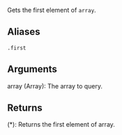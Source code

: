 Gets the first element of `array`.

## Aliases
`.first`

## Arguments
array (Array): The array to query.


## Returns
(*): Returns the first element of array.
